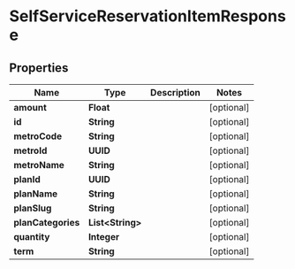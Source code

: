 

# SelfServiceReservationItemResponse


## Properties

| Name | Type | Description | Notes |
|------------ | ------------- | ------------- | -------------|
|**amount** | **Float** |  |  [optional] |
|**id** | **String** |  |  [optional] |
|**metroCode** | **String** |  |  [optional] |
|**metroId** | **UUID** |  |  [optional] |
|**metroName** | **String** |  |  [optional] |
|**planId** | **UUID** |  |  [optional] |
|**planName** | **String** |  |  [optional] |
|**planSlug** | **String** |  |  [optional] |
|**planCategories** | **List&lt;String&gt;** |  |  [optional] |
|**quantity** | **Integer** |  |  [optional] |
|**term** | **String** |  |  [optional] |



